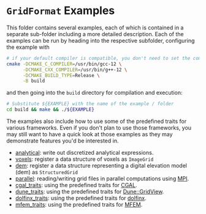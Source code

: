 <!-- SPDX-FileCopyrightText: 2022-2023 Dennis Gläser <dennis.glaeser@iws.uni-stuttgart.de> -->
<!-- SPDX-License-Identifier: CC-BY-4.0 -->

# `GridFormat` Examples

This folder contains several examples, each of which is contained in a separate sub-folder including a more detailed description.
Each of the examples can be run by heading into the respective subfolder, configuring the example with

```bash
# if your default compiler is compatible, you don't need to set the compiler paths
cmake -DCMAKE_C_COMPILER=/usr/bin/gcc-12 \
      -DCMAKE_CXX_COMPILER=/usr/bin/g++-12 \
      -DCMAKE_BUILD_TYPE=Release \
      -B build
```

and then going into the `build` directory for compilation and execution:

```bash
# Substitute ${EXAMPLE} with the name of the example / folder
cd build && make && ./${EXAMPLE}
```

The examples also include how to use some of the predefined traits for various frameworks. Even if you don't plan to
use those frameworks, you may still want to have a quick look at those examples as they may demonstrate features you'd
be interested in.

- [analytical](./analytical): write out discretized analytical expressions.
- [voxels](./voxels): register a data structure of voxels as `ImageGrid`
- [dem](./dem): register a data structure representing a digital elevation model (dem) as `StructuredGrid`
- [parallel](./parallel): reading/writing grid files in parallel computations using [MPI](https://de.wikipedia.org/wiki/Message_Passing_Interface).
- [cgal_traits](./cgal_traits): using the predefined traits for [CGAL](https://www.cgal.org/).
- [dune_traits](./dune_traits): using the predefined traits for [Dune::GridView](https://dune-project.org/).
- [dolfinx_traits](./dolfinx_traits): using the predefined traits for [dolfinx](https://github.com/FEniCS/dolfinx).
- [mfem_traits](./mfem_traits): using the predefined traits for [MFEM](https://mfem.org/).
